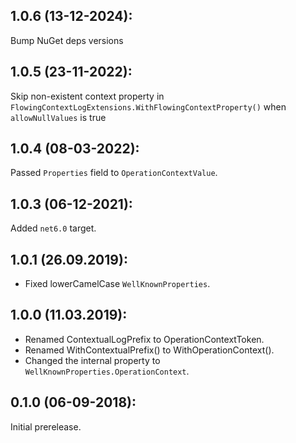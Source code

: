 ## 1.0.6 (13-12-2024): 

Bump NuGet deps versions

## 1.0.5 (23-11-2022):

Skip non-existent context property in `FlowingContextLogExtensions.WithFlowingContextProperty()` when `allowNullValues` is true

## 1.0.4 (08-03-2022):

Passed `Properties` field to `OperationContextValue`.

## 1.0.3 (06-12-2021):

Added `net6.0` target.

## 1.0.1 (26.09.2019):

* Fixed lowerCamelCase `WellKnownProperties`.

## 1.0.0 (11.03.2019):

* Renamed ContextualLogPrefix to OperationContextToken.
* Renamed WithContextualPrefix() to WithOperationContext().
* Changed the internal property to `WellKnownProperties.OperationContext`.

## 0.1.0 (06-09-2018): 

Initial prerelease.

